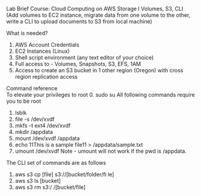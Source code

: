 Lab Brief 
Course: Cloud Computing on AWS 
Storage I Volumes, S3, CLI 
(Add volumes to EC2 instance, migrate data from one volume to the other, write a 
CLI to upload documents to S3 from local machine) 

What is needed? 
1. AWS Account Credentials
2. EC2 Instances (Linux)
3. Shell script environment (any text editor of your choice)
4. Full access to - Volumes, Snapshots, S3, EFS, 1AM
5. Access to create an S3 bucket in 1 other region (Oregon) with cross region replication
access

Command reference  
To elevate your privileges to root 
0. sudo su
All following commands require you to be root 
1. lsblk
2. file -s /dev/xvdf
3. mkfs -t ext4 /dev/xvdf
4. mkdir /appdata
5. mount /dev/xvdf /appdata
6. echo 11This is a sample file11 > /appdata/sample.txt
7. umount /dev/xvdf
Note - umount will not work if the pwd is /appdata.

The CLI set of commands are as 
follows 
1. aws s3 cp [file]
s3://[bucket/folder/fi le]
2. aws s3 Is [bucket]
3. aws s3 rm s3:/ /[bucket/file]
